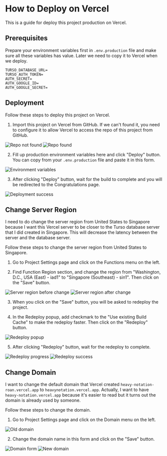 # How to Deploy on Vercel

This is a guide for deploy this project production on Vercel.

## Prerequisites

Prepare your environment variables first in `.env.production` file and make sure all these variables has value. Later we need to copy it to Vercel when we deploy.

```
TURSO_DATABASE_URL=
TURSO_AUTH_TOKEN=
AUTH_SECRET=
AUTH_GOOGLE_ID=
AUTH_GOOGLE_SECRET=
```

## Deployment

Follow these steps to deploy this project on Vercel.

1. Import this project on Vercel from GitHub. If we can't found it, you need to configure it to allow Vercel to access the repo of this project from GitHub.

![Repo not found](./images/repo-not-found.png)
![Repo found](./images/repo-found.png)

2. Fill up production environment variables here and click "Deploy" button. You can copy from your `.env.production` file and paste it in this form.

![Environment variables](./images/fill-env-vars.png)

3. After clicking "Deploy" button, wait for the build to complete and you will be redirected to the Congratulations page.

![Deployment success](./images/deployment-success.png)

## Change Server Region

I need to do change the server region from United States to Singapore because I want this Vercel server to be closer to the Turso database server that I did created in Singapore. This will decrease the latency between the server and the database server.

Follow these steps to change the server region from United States to Singapore.

1. Go to Project Settings page and click on the Functions menu on the left.

2. Find Function Region section, and change the region from "Washington, D.C., USA (East) - iad1" to "Singapore (Southeast) - sin1". Then click on the "Save" button.

![Server region before change](./images/server-region-us.png)
![Server region after change](./images/server-region-sg.png)

3. When you click on the "Save" button, you will be asked to redeploy the project.

4. In the Redeploy popup, add checkmark to the "Use existing Build Cache" to make the redeploy faster. Then click on the "Redeploy" button.

![Redeploy popup](./images/change-region-redeploy-popup.png)

5. After clicking "Redeploy" button, wait for the redeploy to complete.

![Redeploy progress](./images/change-region-redeploy-progress.png)
![Redeploy success](./images/change-region-redeploy-success.png)

## Change Domain

I want to change the default domain that Vercel created `heavy-notation-roan.vercel.app` to `heavynotation.vercel.app`. Actually, I want to have `heavy-notation.vercel.app` because it's easier to read but it turns out the domain is already used by someone.

Follow these steps to change the domain.

1. Go to Project Settings page and click on the Domain menu on the left.

![Old domain](./images/domain-old.png)

2. Change the domain name in this form and click on the "Save" button.

![Domain form](./images/domain-form.png)
![New domain](./images/domain-new.png)
